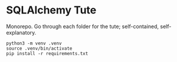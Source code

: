 # SQLAlchemy Tute

Monorepo. Go through each folder for the tute; self-contained, self-explanatory.

```
python3 -m venv .venv
source .venv/bin/activate
pip install -r requirements.txt
```
